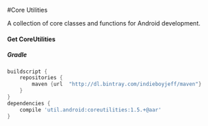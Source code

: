 #Core Utilities

A collection of core classes and functions for Android development.

#### Get CoreUtilities

##### Gradle
```groovy
buildscript {
    repositories {
        maven {url  "http://dl.bintray.com/indieboyjeff/maven"}
    }
}
dependencies {
    compile 'util.android:coreutilities:1.5.+@aar'
}
````